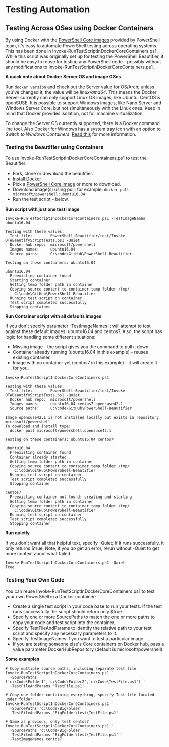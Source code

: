 # Testing Automation

## Testing Across OSes using Docker Containers
By using Docker with the [PowerShell Core images](https://hub.docker.com/r/microsoft/powershell/tags/) provided by PowerShell team, it's easy to automate PowerShell testing across operating systems.  This has been done in Invoke-RunTestScriptInDockerCoreContainers.ps1.  While this script was originally set up for testing the PowerShell Beautifier, it should be easy to reuse for testing any PowerShell code - possibly without any modifications to Invoke-RunTestScriptInDockerCoreContainers.ps1.

**A quick note about Docker Server OS and image OSes**

Run ```docker version``` and check out the Server value for OS/Arch; unless you've changed it, the value will be *linux/amd64*.  This means the Docker Server currently can only support Linux OS images, like Ubuntu, CentOS & openSUSE.  It is possible to support Windows images, like Nano Server and Windows Server Core, but not simultaneously with the Linux ones.  Keep in mind that Docker provides isolation, not full machine virtualization.

To change the Server OS currently supported, there is a Docker command line tool.  Also Docker for Windows has a system tray icon with an option to *Switch to Windows Containers*.  [Read this](https://blog.docker.com/2016/09/build-your-first-docker-windows-server-container/) for more information.


### Testing the Beautifier using Containers
To use Invoke-RunTestScriptInDockerCoreContainers.ps1 to test the Beautifier:
* Fork, clone or download the beautifier.
* [Install Docker](https://www.docker.com/)
* Pick a [PowerShell Core image](https://hub.docker.com/r/microsoft/powershell/tags/) or more to download.
* Download image(s) using pull; for example:  ```docker pull microsoft/powershell:ubuntu16.04```
* Run the test script - below.

**Run script with just one test image**
```
Invoke-RunTestScriptInDockerCoreContainers.ps1 -TestImageNames ubuntu16.04

Testing with these values:
  Test file:        PowerShell-Beautifier/test/Invoke-DTWBeautifyScriptTests.ps1 -Quiet
  Docker hub repo:  microsoft/powershell
  Images names:     ubuntu16.04
  Source paths:     C:\code\GitHub\PowerShell-Beautifier

Testing on these containers: ubuntu16.04

ubuntu16.04
  Preexisting container found
  Starting container
  Getting temp folder path in container
  Copying source content to container temp folder /tmp/
    C:\code\GitHub\PowerShell-Beautifier
  Running test script on container
  Test script completed successfully
  Stopping container
```

**Run Container script with all defaults images**

If you don't specify parameter -TestImageNames it will attempt to test against these default images: ubuntu16.04 and centos7.  Also, the script has logic for handling some different situations:
* Missing image - the script gives you the command to pull it down.
* Container already running (ubuntu16.04 in this example) - reuses existing container.
* Image with no container yet (centos7 in this example) - it will create it for you.
```
Invoke-RunTestScriptInDockerCoreContainers.ps1

Testing with these values:
  Test file:        PowerShell-Beautifier/test/Invoke-DTWBeautifyScriptTests.ps1 -Quiet
  Docker hub repo:  microsoft/powershell
  Images names:     ubuntu16.04 centos7 opensuse42.1
  Source paths:     C:\code\GitHub\PowerShell-Beautifier

Image opensuse42.1 is not installed locally but exists in repository microsoft/powershell
To download and install type:
  docker pull microsoft/powershell:opensuse42.1

Testing on these containers: ubuntu16.04 centos7

ubuntu16.04
  Preexisting container found
  Container already started
  Getting temp folder path in container
  Copying source content to container temp folder /tmp/
    C:\code\GitHub\PowerShell-Beautifier
  Running test script on container
  Test script completed successfully
  Stopping container

centos7
  Preexisting container not found; creating and starting
  Getting temp folder path in container
  Copying source content to container temp folder /tmp/
    C:\code\GitHub\PowerShell-Beautifier
  Running test script on container
  Test script completed successfully
  Stopping container
```


**Run quietly**

If you don't want all that helpful text, specify -Quiet; if it runs successfully, it only returns $true.  Note, if you *do* get an error, rerun without -Quiet to get more context about what failed.
```
Invoke-RunTestScriptInDockerCoreContainers.ps1 -Quiet
True
```


### Testing Your Own Code
You can reuse Invoke-RunTestScriptInDockerCoreContainers.ps1 to test your own PowerShell in a Docker container:
* Create a single test script in your code base to run your tests.  If the test runs successfully the script should return only $true.
* Specify one or more SourcePaths to match the one or more paths to copy your code and test script into the container.
* Specify TestFileAndParams to identify the relative path to your test script and specify any necessary parameters to it.
* Specify TestImageNames if you want to test a particular image.
* If you are testing someone else's Core containers on Docker hub, pass a value parameter DockerHubRepository (default is microsoft/powershell).

**Some examples**

```
# Copy multiple source paths, including separate test file
Invoke-RunTestScriptInDockerCoreContainers.ps1 `
  -SourcePaths ('c:\Code\Folder1','c:\Code\Folder2','c:\Code\TestFile.ps1') `
  -TestFileAndParams 'TestFile.ps1'

# Copy one folder containing everything, specify Test file located under folder
Invoke-RunTestScriptInDockerCoreContainers.ps1 `
  -SourcePaths 'c:\Code\BigFolder' `
  -TestFileAndParams 'BigFolder\test\TestFile.ps1'

# Same as previous, only test centos7
Invoke-RunTestScriptInDockerCoreContainers.ps1 `
  -SourcePaths 'c:\Code\BigFolder' `
  -TestFileAndParams 'BigFolder\test\TestFile.ps1' `
  -TestImageNames centos7
```
